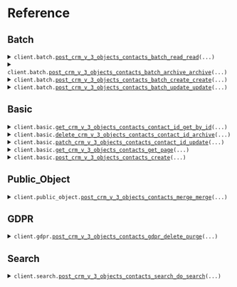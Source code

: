 # Reference
## Batch
<details><summary><code>client.batch.<a href="src/rollout/batch/client.py">post_crm_v_3_objects_contacts_batch_read_read</a>(...)</code></summary>
<dl>
<dd>

#### 🔌 Usage

<dl>
<dd>

<dl>
<dd>

```python
from rollout import SimplePublicObjectId
from rollout.client import RolloutApi

client = RolloutApi(
    private_app_legacy="YOUR_PRIVATE_APP_LEGACY",
    private_app="YOUR_PRIVATE_APP",
    token="YOUR_TOKEN",
)
client.batch.post_crm_v_3_objects_contacts_batch_read_read(
    properties_with_history=["propertiesWithHistory"],
    inputs=[
        SimplePublicObjectId(
            id="id",
        )
    ],
    properties=["properties"],
)

```
</dd>
</dl>
</dd>
</dl>

#### ⚙️ Parameters

<dl>
<dd>

<dl>
<dd>

**properties_with_history:** `typing.Sequence[str]` 
    
</dd>
</dl>

<dl>
<dd>

**inputs:** `typing.Sequence[SimplePublicObjectId]` 
    
</dd>
</dl>

<dl>
<dd>

**properties:** `typing.Sequence[str]` 
    
</dd>
</dl>

<dl>
<dd>

**archived:** `typing.Optional[bool]` — Whether to return only results that have been archived.
    
</dd>
</dl>

<dl>
<dd>

**id_property:** `typing.Optional[str]` 
    
</dd>
</dl>

<dl>
<dd>

**request_options:** `typing.Optional[RequestOptions]` — Request-specific configuration.
    
</dd>
</dl>
</dd>
</dl>


</dd>
</dl>
</details>

<details><summary><code>client.batch.<a href="src/rollout/batch/client.py">post_crm_v_3_objects_contacts_batch_archive_archive</a>(...)</code></summary>
<dl>
<dd>

#### 🔌 Usage

<dl>
<dd>

<dl>
<dd>

```python
from rollout import SimplePublicObjectId
from rollout.client import RolloutApi

client = RolloutApi(
    private_app_legacy="YOUR_PRIVATE_APP_LEGACY",
    private_app="YOUR_PRIVATE_APP",
    token="YOUR_TOKEN",
)
client.batch.post_crm_v_3_objects_contacts_batch_archive_archive(
    inputs=[
        SimplePublicObjectId(
            id="id",
        )
    ],
)

```
</dd>
</dl>
</dd>
</dl>

#### ⚙️ Parameters

<dl>
<dd>

<dl>
<dd>

**inputs:** `typing.Sequence[SimplePublicObjectId]` 
    
</dd>
</dl>

<dl>
<dd>

**request_options:** `typing.Optional[RequestOptions]` — Request-specific configuration.
    
</dd>
</dl>
</dd>
</dl>


</dd>
</dl>
</details>

<details><summary><code>client.batch.<a href="src/rollout/batch/client.py">post_crm_v_3_objects_contacts_batch_create_create</a>(...)</code></summary>
<dl>
<dd>

#### 🔌 Usage

<dl>
<dd>

<dl>
<dd>

```python
from rollout import (
    AssociationSpec,
    PublicAssociationsForObject,
    PublicObjectId,
    SimplePublicObjectInputForCreate,
)
from rollout.client import RolloutApi

client = RolloutApi(
    private_app_legacy="YOUR_PRIVATE_APP_LEGACY",
    private_app="YOUR_PRIVATE_APP",
    token="YOUR_TOKEN",
)
client.batch.post_crm_v_3_objects_contacts_batch_create_create(
    inputs=[
        SimplePublicObjectInputForCreate(
            associations=[
                PublicAssociationsForObject(
                    types=[
                        AssociationSpec(
                            association_category="HUBSPOT_DEFINED",
                            association_type_id=1,
                        )
                    ],
                    to=PublicObjectId(
                        id="id",
                    ),
                )
            ],
            properties={
                "email": "bcooper@biglytics.net",
                "phone": "(877) 929-0687",
                "company": "Biglytics",
                "website": "biglytics.net",
                "lastname": "Cooper",
                "firstname": "Bryan",
            },
        )
    ],
)

```
</dd>
</dl>
</dd>
</dl>

#### ⚙️ Parameters

<dl>
<dd>

<dl>
<dd>

**inputs:** `typing.Sequence[SimplePublicObjectInputForCreate]` 
    
</dd>
</dl>

<dl>
<dd>

**request_options:** `typing.Optional[RequestOptions]` — Request-specific configuration.
    
</dd>
</dl>
</dd>
</dl>


</dd>
</dl>
</details>

<details><summary><code>client.batch.<a href="src/rollout/batch/client.py">post_crm_v_3_objects_contacts_batch_update_update</a>(...)</code></summary>
<dl>
<dd>

#### 🔌 Usage

<dl>
<dd>

<dl>
<dd>

```python
from rollout import SimplePublicObjectBatchInput
from rollout.client import RolloutApi

client = RolloutApi(
    private_app_legacy="YOUR_PRIVATE_APP_LEGACY",
    private_app="YOUR_PRIVATE_APP",
    token="YOUR_TOKEN",
)
client.batch.post_crm_v_3_objects_contacts_batch_update_update(
    inputs=[
        SimplePublicObjectBatchInput(
            id="1",
            properties={
                "email": "bcooper@biglytics.net",
                "phone": "(877) 929-0687",
                "company": "Biglytics",
                "website": "biglytics.net",
                "lastname": "Cooper",
                "firstname": "Bryan",
            },
        )
    ],
)

```
</dd>
</dl>
</dd>
</dl>

#### ⚙️ Parameters

<dl>
<dd>

<dl>
<dd>

**inputs:** `typing.Sequence[SimplePublicObjectBatchInput]` 
    
</dd>
</dl>

<dl>
<dd>

**request_options:** `typing.Optional[RequestOptions]` — Request-specific configuration.
    
</dd>
</dl>
</dd>
</dl>


</dd>
</dl>
</details>

## Basic
<details><summary><code>client.basic.<a href="src/rollout/basic/client.py">get_crm_v_3_objects_contacts_contact_id_get_by_id</a>(...)</code></summary>
<dl>
<dd>

#### 📝 Description

<dl>
<dd>

<dl>
<dd>

Read an Object identified by `{contactId}`. `{contactId}` refers to the internal object ID. Control what is returned via the `properties` query param.
</dd>
</dl>
</dd>
</dl>

#### 🔌 Usage

<dl>
<dd>

<dl>
<dd>

```python
from rollout.client import RolloutApi

client = RolloutApi(
    private_app_legacy="YOUR_PRIVATE_APP_LEGACY",
    private_app="YOUR_PRIVATE_APP",
    token="YOUR_TOKEN",
)
client.basic.get_crm_v_3_objects_contacts_contact_id_get_by_id(
    contact_id="contactId",
)

```
</dd>
</dl>
</dd>
</dl>

#### ⚙️ Parameters

<dl>
<dd>

<dl>
<dd>

**contact_id:** `str` 
    
</dd>
</dl>

<dl>
<dd>

**properties:** `typing.Optional[typing.Union[str, typing.Sequence[str]]]` — A comma separated list of the properties to be returned in the response. If any of the specified properties are not present on the requested object(s), they will be ignored.
    
</dd>
</dl>

<dl>
<dd>

**properties_with_history:** `typing.Optional[typing.Union[str, typing.Sequence[str]]]` — A comma separated list of the properties to be returned along with their history of previous values. If any of the specified properties are not present on the requested object(s), they will be ignored.
    
</dd>
</dl>

<dl>
<dd>

**associations:** `typing.Optional[typing.Union[str, typing.Sequence[str]]]` — A comma separated list of object types to retrieve associated IDs for. If any of the specified associations do not exist, they will be ignored.
    
</dd>
</dl>

<dl>
<dd>

**archived:** `typing.Optional[bool]` — Whether to return only results that have been archived.
    
</dd>
</dl>

<dl>
<dd>

**request_options:** `typing.Optional[RequestOptions]` — Request-specific configuration.
    
</dd>
</dl>
</dd>
</dl>


</dd>
</dl>
</details>

<details><summary><code>client.basic.<a href="src/rollout/basic/client.py">delete_crm_v_3_objects_contacts_contact_id_archive</a>(...)</code></summary>
<dl>
<dd>

#### 📝 Description

<dl>
<dd>

<dl>
<dd>

Move an Object identified by `{contactId}` to the recycling bin.
</dd>
</dl>
</dd>
</dl>

#### 🔌 Usage

<dl>
<dd>

<dl>
<dd>

```python
from rollout.client import RolloutApi

client = RolloutApi(
    private_app_legacy="YOUR_PRIVATE_APP_LEGACY",
    private_app="YOUR_PRIVATE_APP",
    token="YOUR_TOKEN",
)
client.basic.delete_crm_v_3_objects_contacts_contact_id_archive(
    contact_id="contactId",
)

```
</dd>
</dl>
</dd>
</dl>

#### ⚙️ Parameters

<dl>
<dd>

<dl>
<dd>

**contact_id:** `str` 
    
</dd>
</dl>

<dl>
<dd>

**request_options:** `typing.Optional[RequestOptions]` — Request-specific configuration.
    
</dd>
</dl>
</dd>
</dl>


</dd>
</dl>
</details>

<details><summary><code>client.basic.<a href="src/rollout/basic/client.py">patch_crm_v_3_objects_contacts_contact_id_update</a>(...)</code></summary>
<dl>
<dd>

#### 📝 Description

<dl>
<dd>

<dl>
<dd>

Perform a partial update of an Object identified by `{contactId}`. `{contactId}` refers to the internal object ID. Provided property values will be overwritten. Read-only and non-existent properties will be ignored. Properties values can be cleared by passing an empty string.
</dd>
</dl>
</dd>
</dl>

#### 🔌 Usage

<dl>
<dd>

<dl>
<dd>

```python
from rollout.client import RolloutApi

client = RolloutApi(
    private_app_legacy="YOUR_PRIVATE_APP_LEGACY",
    private_app="YOUR_PRIVATE_APP",
    token="YOUR_TOKEN",
)
client.basic.patch_crm_v_3_objects_contacts_contact_id_update(
    contact_id="contactId",
    properties={
        "email": "bcooper@biglytics.net",
        "phone": "(877) 929-0687",
        "company": "Biglytics",
        "website": "biglytics.net",
        "lastname": "Cooper",
        "firstname": "Bryan",
    },
)

```
</dd>
</dl>
</dd>
</dl>

#### ⚙️ Parameters

<dl>
<dd>

<dl>
<dd>

**contact_id:** `str` 
    
</dd>
</dl>

<dl>
<dd>

**properties:** `typing.Dict[str, str]` 
    
</dd>
</dl>

<dl>
<dd>

**request_options:** `typing.Optional[RequestOptions]` — Request-specific configuration.
    
</dd>
</dl>
</dd>
</dl>


</dd>
</dl>
</details>

<details><summary><code>client.basic.<a href="src/rollout/basic/client.py">get_crm_v_3_objects_contacts_get_page</a>(...)</code></summary>
<dl>
<dd>

#### 📝 Description

<dl>
<dd>

<dl>
<dd>

Read a page of contacts. Control what is returned via the `properties` query param.
</dd>
</dl>
</dd>
</dl>

#### 🔌 Usage

<dl>
<dd>

<dl>
<dd>

```python
from rollout.client import RolloutApi

client = RolloutApi(
    private_app_legacy="YOUR_PRIVATE_APP_LEGACY",
    private_app="YOUR_PRIVATE_APP",
    token="YOUR_TOKEN",
)
client.basic.get_crm_v_3_objects_contacts_get_page()

```
</dd>
</dl>
</dd>
</dl>

#### ⚙️ Parameters

<dl>
<dd>

<dl>
<dd>

**limit:** `typing.Optional[int]` — The maximum number of results to display per page.
    
</dd>
</dl>

<dl>
<dd>

**after:** `typing.Optional[str]` — The paging cursor token of the last successfully read resource will be returned as the `paging.next.after` JSON property of a paged response containing more results.
    
</dd>
</dl>

<dl>
<dd>

**properties:** `typing.Optional[typing.Union[str, typing.Sequence[str]]]` — A comma separated list of the properties to be returned in the response. If any of the specified properties are not present on the requested object(s), they will be ignored.
    
</dd>
</dl>

<dl>
<dd>

**properties_with_history:** `typing.Optional[typing.Union[str, typing.Sequence[str]]]` — A comma separated list of the properties to be returned along with their history of previous values. If any of the specified properties are not present on the requested object(s), they will be ignored. Usage of this parameter will reduce the maximum number of objects that can be read by a single request.
    
</dd>
</dl>

<dl>
<dd>

**associations:** `typing.Optional[typing.Union[str, typing.Sequence[str]]]` — A comma separated list of object types to retrieve associated IDs for. If any of the specified associations do not exist, they will be ignored.
    
</dd>
</dl>

<dl>
<dd>

**archived:** `typing.Optional[bool]` — Whether to return only results that have been archived.
    
</dd>
</dl>

<dl>
<dd>

**request_options:** `typing.Optional[RequestOptions]` — Request-specific configuration.
    
</dd>
</dl>
</dd>
</dl>


</dd>
</dl>
</details>

<details><summary><code>client.basic.<a href="src/rollout/basic/client.py">post_crm_v_3_objects_contacts_create</a>(...)</code></summary>
<dl>
<dd>

#### 📝 Description

<dl>
<dd>

<dl>
<dd>

Create a contact with the given properties and return a copy of the object, including the ID. Documentation and examples for creating standard contacts is provided.
</dd>
</dl>
</dd>
</dl>

#### 🔌 Usage

<dl>
<dd>

<dl>
<dd>

```python
from rollout import AssociationSpec, PublicAssociationsForObject, PublicObjectId
from rollout.client import RolloutApi

client = RolloutApi(
    private_app_legacy="YOUR_PRIVATE_APP_LEGACY",
    private_app="YOUR_PRIVATE_APP",
    token="YOUR_TOKEN",
)
client.basic.post_crm_v_3_objects_contacts_create(
    associations=[
        PublicAssociationsForObject(
            types=[
                AssociationSpec(
                    association_category="HUBSPOT_DEFINED",
                    association_type_id=1,
                )
            ],
            to=PublicObjectId(
                id="id",
            ),
        )
    ],
    properties={
        "email": "bcooper@biglytics.net",
        "phone": "(877) 929-0687",
        "company": "Biglytics",
        "website": "biglytics.net",
        "lastname": "Cooper",
        "firstname": "Bryan",
    },
)

```
</dd>
</dl>
</dd>
</dl>

#### ⚙️ Parameters

<dl>
<dd>

<dl>
<dd>

**associations:** `typing.Sequence[PublicAssociationsForObject]` 
    
</dd>
</dl>

<dl>
<dd>

**properties:** `typing.Dict[str, str]` 
    
</dd>
</dl>

<dl>
<dd>

**request_options:** `typing.Optional[RequestOptions]` — Request-specific configuration.
    
</dd>
</dl>
</dd>
</dl>


</dd>
</dl>
</details>

## Public_Object
<details><summary><code>client.public_object.<a href="src/rollout/public_object/client.py">post_crm_v_3_objects_contacts_merge_merge</a>(...)</code></summary>
<dl>
<dd>

#### 🔌 Usage

<dl>
<dd>

<dl>
<dd>

```python
from rollout.client import RolloutApi

client = RolloutApi(
    private_app_legacy="YOUR_PRIVATE_APP_LEGACY",
    private_app="YOUR_PRIVATE_APP",
    token="YOUR_TOKEN",
)
client.public_object.post_crm_v_3_objects_contacts_merge_merge(
    object_id_to_merge="objectIdToMerge",
    primary_object_id="primaryObjectId",
)

```
</dd>
</dl>
</dd>
</dl>

#### ⚙️ Parameters

<dl>
<dd>

<dl>
<dd>

**object_id_to_merge:** `str` 
    
</dd>
</dl>

<dl>
<dd>

**primary_object_id:** `str` 
    
</dd>
</dl>

<dl>
<dd>

**request_options:** `typing.Optional[RequestOptions]` — Request-specific configuration.
    
</dd>
</dl>
</dd>
</dl>


</dd>
</dl>
</details>

## GDPR
<details><summary><code>client.gdpr.<a href="src/rollout/gdpr/client.py">post_crm_v_3_objects_contacts_gdpr_delete_purge</a>(...)</code></summary>
<dl>
<dd>

#### 📝 Description

<dl>
<dd>

<dl>
<dd>

Permanently delete a contact and all associated content to follow GDPR. Use optional property 'idProperty' set to 'email' to identify contact by email address. If email address is not found, the email address will be added to a blocklist and prevent it from being used in the future.
</dd>
</dl>
</dd>
</dl>

#### 🔌 Usage

<dl>
<dd>

<dl>
<dd>

```python
from rollout.client import RolloutApi

client = RolloutApi(
    private_app_legacy="YOUR_PRIVATE_APP_LEGACY",
    private_app="YOUR_PRIVATE_APP",
    token="YOUR_TOKEN",
)
client.gdpr.post_crm_v_3_objects_contacts_gdpr_delete_purge(
    object_id="objectId",
)

```
</dd>
</dl>
</dd>
</dl>

#### ⚙️ Parameters

<dl>
<dd>

<dl>
<dd>

**object_id:** `str` 
    
</dd>
</dl>

<dl>
<dd>

**id_property:** `typing.Optional[str]` 
    
</dd>
</dl>

<dl>
<dd>

**request_options:** `typing.Optional[RequestOptions]` — Request-specific configuration.
    
</dd>
</dl>
</dd>
</dl>


</dd>
</dl>
</details>

## Search
<details><summary><code>client.search.<a href="src/rollout/search/client.py">post_crm_v_3_objects_contacts_search_do_search</a>(...)</code></summary>
<dl>
<dd>

#### 🔌 Usage

<dl>
<dd>

<dl>
<dd>

```python
from rollout import Filter, FilterGroup
from rollout.client import RolloutApi

client = RolloutApi(
    private_app_legacy="YOUR_PRIVATE_APP_LEGACY",
    private_app="YOUR_PRIVATE_APP",
    token="YOUR_TOKEN",
)
client.search.post_crm_v_3_objects_contacts_search_do_search(
    limit=1,
    after="after",
    sorts=["sorts"],
    properties=["properties"],
    filter_groups=[
        FilterGroup(
            filters=[
                Filter(
                    property_name="propertyName",
                    operator="EQ",
                )
            ],
        )
    ],
)

```
</dd>
</dl>
</dd>
</dl>

#### ⚙️ Parameters

<dl>
<dd>

<dl>
<dd>

**limit:** `int` 
    
</dd>
</dl>

<dl>
<dd>

**after:** `str` 
    
</dd>
</dl>

<dl>
<dd>

**sorts:** `typing.Sequence[str]` 
    
</dd>
</dl>

<dl>
<dd>

**properties:** `typing.Sequence[str]` 
    
</dd>
</dl>

<dl>
<dd>

**filter_groups:** `typing.Sequence[FilterGroup]` 
    
</dd>
</dl>

<dl>
<dd>

**query:** `typing.Optional[str]` 
    
</dd>
</dl>

<dl>
<dd>

**request_options:** `typing.Optional[RequestOptions]` — Request-specific configuration.
    
</dd>
</dl>
</dd>
</dl>


</dd>
</dl>
</details>

